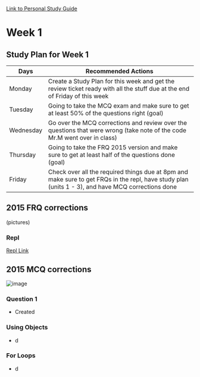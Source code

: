 [Link to Personal Study Guide](https://github.com/ridhimainukurti/triridhimainukurti/wiki/AP-Personal-Study-Guide)

# **Week 1**

## Study Plan for Week 1

| Days | Recommended Actions |
| ------ | ----- |
| Monday | Create a Study Plan for this week and get the review ticket ready with all the stuff due at the end of Friday of this week | 
| Tuesday | Going to take the MCQ exam and make sure to get at least 50% of the questions right (goal) |
| Wednesday | Go over the MCQ corrections and review over the questions that were wrong (take note of the code Mr.M went over in class) |  
| Thursday | Going to take the FRQ 2015 version and make sure to get at least half of the questions done (goal) | 
| Friday | Check over all the required things due at 8pm and make sure to get FRQs in the repl, have study plan (units 1 - 3), and have MCQ corrections done | 

## 2015 FRQ corrections
(pictures) 

### Repl
[Repl Link](https://replit.com/@ridhimainukurti/APCompSciFRQRepl#Main.java)

## 2015 MCQ corrections 
![image](https://user-images.githubusercontent.com/45546576/165128631-9caa239a-ad90-4d04-87cb-8ba145aebbc4.png)

### **Question 1**
* Created 

### **Using Objects**
* d

### **For Loops**
* d

